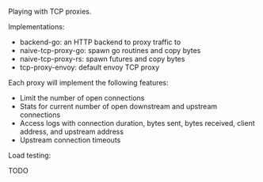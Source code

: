 Playing with TCP proxies.

Implementations:

- backend-go: an HTTP backend to proxy traffic to
- naive-tcp-proxy-go: spawn go routines and copy bytes
- naive-tcp-proxy-rs: spawn futures and copy bytes
- tcp-proxy-envoy: default envoy TCP proxy

Each proxy will implement the following features:

- Limit the number of open connections
- Stats for current number of open downstream and upstream connections
- Access logs with connection duration, bytes sent, bytes received, client address, and upstream address
- Upstream connection timeouts

Load testing:

TODO
